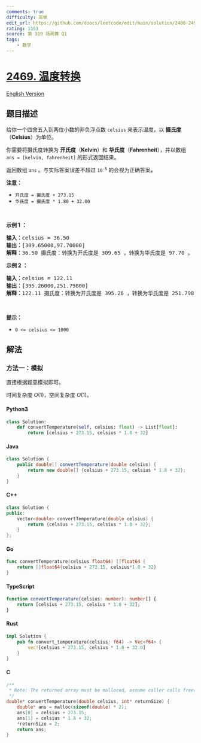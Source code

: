 ```yaml
---
comments: true
difficulty: 简单
edit_url: https://github.com/doocs/leetcode/edit/main/solution/2400-2499/2469.Convert%20the%20Temperature/README.md
rating: 1153
source: 第 319 场周赛 Q1
tags:
    - 数学
---
```


<!-- problem:start -->

# [2469. 温度转换](https://leetcode.cn/problems/convert-the-temperature)

[English Version](/solution/2400-2499/2469.Convert%20the%20Temperature/README_EN.md)

## 题目描述

<!-- description:start -->

<p>给你一个四舍五入到两位小数的非负浮点数 <code>celsius</code> 来表示温度，以 <strong>摄氏度</strong>（<strong>Celsius</strong>）为单位。</p>

<p>你需要将摄氏度转换为 <strong>开氏度</strong>（<strong>Kelvin</strong>）和 <strong>华氏度</strong>（<strong>Fahrenheit</strong>），并以数组 <code>ans = [kelvin, fahrenheit]</code> 的形式返回结果。</p>

<p>返回数组<em> <code>ans</code></em> 。与实际答案误差不超过 <code>10<sup>-5</sup></code> 的会视为正确答案<strong>。</strong></p>

<p><strong>注意：</strong></p>

<ul>
	<li><code>开氏度 = 摄氏度 + 273.15</code></li>
	<li><code>华氏度 = 摄氏度 * 1.80 + 32.00</code></li>
</ul>

<p>&nbsp;</p>

<p><strong>示例 1 ：</strong></p>

<pre><strong>输入：</strong>celsius = 36.50
<strong>输出：</strong>[309.65000,97.70000]
<strong>解释：</strong>36.50 摄氏度：转换为开氏度是 309.65 ，转换为华氏度是 97.70 。</pre>

<p><strong>示例 2 ：</strong></p>

<pre><strong>输入：</strong>celsius = 122.11
<strong>输出：</strong>[395.26000,251.79800]
<strong>解释：</strong>122.11 摄氏度：转换为开氏度是 395.26 ，转换为华氏度是 251.798 。
</pre>

<p>&nbsp;</p>

<p><strong>提示：</strong></p>

<ul>
	<li><code>0 &lt;= celsius &lt;= 1000</code></li>
</ul>

<!-- description:end -->

## 解法

<!-- solution:start -->

### 方法一：模拟

直接根据题意模拟即可。

时间复杂度 $O(1)$，空间复杂度 $O(1)$。

<!-- tabs:start -->

#### Python3

```python
class Solution:
    def convertTemperature(self, celsius: float) -> List[float]:
        return [celsius + 273.15, celsius * 1.8 + 32]
```

#### Java

```java
class Solution {
    public double[] convertTemperature(double celsius) {
        return new double[] {celsius + 273.15, celsius * 1.8 + 32};
    }
}
```

#### C++

```cpp
class Solution {
public:
    vector<double> convertTemperature(double celsius) {
        return {celsius + 273.15, celsius * 1.8 + 32};
    }
};
```

#### Go

```go
func convertTemperature(celsius float64) []float64 {
	return []float64{celsius + 273.15, celsius*1.8 + 32}
}
```

#### TypeScript

```ts
function convertTemperature(celsius: number): number[] {
    return [celsius + 273.15, celsius * 1.8 + 32];
}
```

#### Rust

```rust
impl Solution {
    pub fn convert_temperature(celsius: f64) -> Vec<f64> {
        vec![celsius + 273.15, celsius * 1.8 + 32.0]
    }
}
```

#### C

```c
/**
 * Note: The returned array must be malloced, assume caller calls free().
 */
double* convertTemperature(double celsius, int* returnSize) {
    double* ans = malloc(sizeof(double) * 2);
    ans[0] = celsius + 273.15;
    ans[1] = celsius * 1.8 + 32;
    *returnSize = 2;
    return ans;
}
```

<!-- tabs:end -->

<!-- solution:end -->

<!-- problem:end -->
